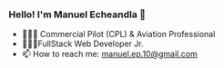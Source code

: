 ### Hello! I'm Manuel EcheandIa 👋

<!--
**manuelecheandia/manuelecheandia** is a ✨ _special_ ✨ repository because its `README.md` (this file) appears on your GitHub profile.
-->
- 👨🏻‍✈️ Commercial Pilot (CPL) & Aviation Professional 
- 👨🏻‍💻FullStack Web Developer Jr. 
- 📫 How to reach me: manuel.ep.10@gmail.com
